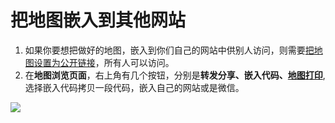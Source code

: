 # 把地图嵌入到其他网站

1. 如果你要想把做好的地图，嵌入到你们自己的网站中供别人访问，则需要[把地图设置为公开链接](/share-map.html)，所有人可以访问。
2. 在**地图浏览页面**，右上角有几个按钮，分别是**转发分享、嵌入代码、[地图打印](/print-map.html)**, 选择嵌入代码拷贝一段代码，嵌入自己的网站或是微信。


![](http://pic.dituwuyou.com/map%2Fpicture%2Fembed.png)

